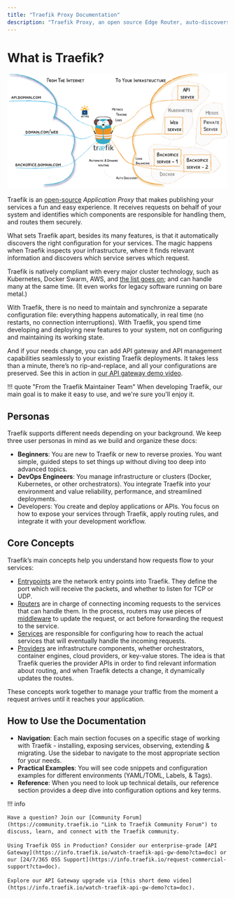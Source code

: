 ```yaml
---
title: "Traefik Proxy Documentation"
description: "Traefik Proxy, an open source Edge Router, auto-discovers configurations and supports major orchestrators, like Kubernetes. Read the technical documentation."
---
```


# What is Traefik?

![Architecture](assets/img/traefik-architecture.png)

Traefik is an [open-source](https://github.com/traefik/traefik) *Application Proxy* that makes publishing your services a fun and easy experience. 
It receives requests on behalf of your system and identifies which components are responsible for handling them, and routes them securely. 

What sets Traefik apart, besides its many features, is that it automatically discovers the right configuration for your services. 
The magic happens when Traefik inspects your infrastructure, where it finds relevant information and discovers which service serves which request. 

Traefik is natively compliant with every major cluster technology, such as Kubernetes, Docker Swarm, AWS, and [the list goes on](./reference/install-configuration/providers/overview.md); and can handle many at the same time. (It even works for legacy software running on bare metal.)
 
With Traefik, there is no need to maintain and synchronize a separate configuration file: everything happens automatically, in real time (no restarts, no connection interruptions).
With Traefik, you spend time developing and deploying new features to your system, not on configuring and maintaining its working state.

And if your needs change, you can add API gateway and API management capabilities seamlessly to your existing Traefik deployments. It takes less than a minute, there’s no rip-and-replace, and all your configurations are preserved. See this in action in [our API gateway demo video](https://info.traefik.io/watch-traefik-api-gw-demo?cta=docs).

!!! quote "From the Traefik Maintainer Team" 
    When developing Traefik, our main goal is to make it easy to use, and we're sure you'll enjoy it.

## Personas

Traefik supports different needs depending on your background. We keep three user personas in mind as we build and organize these docs:

- **Beginners**: You are new to Traefik or new to reverse proxies. You want simple, guided steps to set things up without diving too deep into advanced topics.
- **DevOps Engineers**: You manage infrastructure or clusters (Docker, Kubernetes, or other orchestrators). You integrate Traefik into your environment and value reliability, performance, and streamlined deployments.
- Developers: You create and deploy applications or APIs. You focus on how to expose your services through Traefik, apply routing rules, and integrate it with your development workflow.

## Core Concepts

Traefik’s main concepts help you understand how requests flow to your services:

- [Entrypoints](./reference/install-configuration/entrypoints.md) are the network entry points into Traefik. They define the port which will receive the packets, and whether to listen for TCP or UDP.
- [Routers](./reference/routing-configuration/http/router/rules-and-priority.md) are in charge of connecting incoming requests to the services that can handle them. In the process, routers may use pieces of [middleware](./reference/routing-configuration/http/middlewares/overview.md) to update the request, or act before forwarding the request to the service.
- [Services](./reference/routing-configuration/http/load-balancing/service.md) are responsible for configuring how to reach the actual services that will eventually handle the incoming requests.
- [Providers](./reference/install-configuration/providers/overview.md) are infrastructure components, whether orchestrators, container engines, cloud providers, or key-value stores. The idea is that Traefik queries the provider APIs in order to find relevant information about routing, and when Traefik detects a change, it dynamically updates the routes.

These concepts work together to manage your traffic from the moment a request arrives until it reaches your application.

## How to Use the Documentation

- **Navigation**: Each main section focuses on a specific stage of working with Traefik - installing, exposing services, observing, extending & migrating. 
Use the sidebar to navigate to the most appropriate section for your needs.
- **Practical Examples**: You will see code snippets and configuration examples for different environments (YAML/TOML, Labels, & Tags).
- **Reference**: When you need to look up technical details, our reference section provides a deep dive into configuration options and key terms.

!!! info

    Have a question? Join our [Community Forum](https://community.traefik.io "Link to Traefik Community Forum") to discuss, learn, and connect with the Traefik community.

    Using Traefik OSS in Production? Consider our enterprise-grade [API Gateway](https://info.traefik.io/watch-traefik-api-gw-demo?cta=doc) or our [24/7/365 OSS Support](https://info.traefik.io/request-commercial-support?cta=doc).

    Explore our API Gateway upgrade via [this short demo video](https://info.traefik.io/watch-traefik-api-gw-demo?cta=doc).
